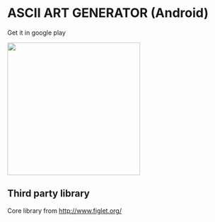 # ASCII ART GENERATOR (Android)

Get it in google play

<a href="https://github.com/tranleduy2000/ascii_generate">
<img src="https://play.google.com/intl/en_us/badges/images/generic/en_badge_web_generic.png" width="300"/></a>

## Third party library

Core library from http://www.figlet.org/